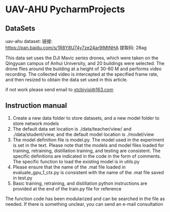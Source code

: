 # UAV-AHU PycharmProjects

## DataSets

uav-ahu dataset:
链接: https://pan.baidu.com/s/1R8Y8U74y7ze24ar9lMtNHA 提取码: 28ag

This data set uses the DJI Mavic series drones, which were taken on the Qingyuan campus of Anhui University, and 20 buildings were selected. The drone flies around the building at a height of 30-60 M and performs video recording. The collected video is intercepted at the specified frame rate, and then resized to obtain the data set used in this article. 


if not work please send email to xtcbiyisi@163.com

## Instruction manual
1. Create a new data folder to store datasets, and a new model folder to store network models
2. The default data set location is ./data/teacher/view/ and ./data/student/view, and the default model location is ./model/view
3. The model definition file is model.py. The model used in the experiment is set in the text. Please note that the models and model files loaded for training, retraining, distillation training, and testing are consistent. The specific definitions are indicated in the code in the form of comments. The specific function to load the existing model is in utils.py
4. Please ensure that the name of the .mat file loaded in evaluate_gpu_1_ctx.py is consistent with the name of the .mat file saved in test.py
5. Basic training, retraining, and distillation python instructions are provided at the end of the train.py file for reference 

The function code has been modularized and can be searched in the file as needed. If there is something unclear, you can send an e-mail consultation 



